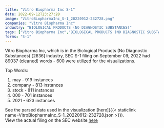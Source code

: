 ```yaml
---
title: "Vitro Biopharma Inc S-1"
date: 2022-09-12T23:27:28
image: "VitroBiopharmaInc_S-1_20220912-232728.png"
companies: "Vitro Biopharma Inc"
industry: "BIOLOGICAL PRODUCTS (NO DIAGNOSTIC SUBSTANCES)"
tags: ["Vitro Biopharma Inc","BIOLOGICAL PRODUCTS (NO DIAGNOSTIC SUBSTANCES)","09-09-2022","S-1"]
forms: "S-1"
---
```

Vitro Biopharma Inc, which is in the Biological Products (No Diagnostic Substances) [2836] industry, SEC S-1 filing on September 09, 2022 had 89037 (cleaned) words - 600 were utilized for the visualizations.

Top Words:
1. may - 919 instances
2. company - 813 instances
3. stock - 811 instances
4. 000 - 701 instances
5. 2021 - 623 instances


See the parsed data used in the visualization [here]({{< staticlink name=VitroBiopharmaInc_S-1_20220912-232728.json >}}).  
View the actual filing on the SEC website [here](https://www.sec.gov/Archives/edgar/data/793171/0001493152-22-025515.txt)